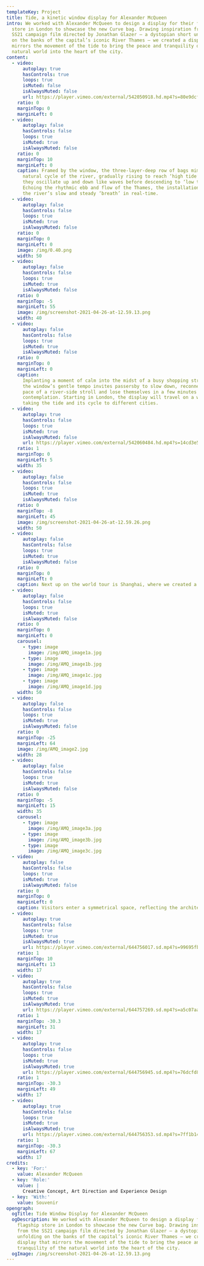 ```yaml
---
templateKey: Project
title: Tide, a kinetic window display for Alexander McQueen
intro: We worked with Alexander McQueen to design a display for their flagship
  store in London to showcase the new Curve bag. Drawing inspiration from the
  SS21 campaign film directed by Jonathan Glazer – a dystopian short unfolding
  on the banks of the capital’s iconic River Thames – we created a display that
  mirrors the movement of the tide to bring the peace and tranquility of the
  natural world into the heart of the city.
content:
  - video:
      autoplay: true
      hasControls: true
      loops: true
      isMuted: false
      isAlwaysMuted: false
      url: https://player.vimeo.com/external/542050918.hd.mp4?s=80e9dcf043bbb21ce05317813d8a34ced395789d&profile_id=175&download=1
    ratio: 0
    marginTop: 0
    marginLeft: 0
  - video:
      autoplay: false
      hasControls: false
      loops: true
      isMuted: true
      isAlwaysMuted: false
    ratio: 0
    marginTop: 10
    marginLeft: 0
    caption: Framed by the window, the three-layer-deep row of bags mimic the
      natural cycle of the river, gradually rising to reach ‘high tide’ where
      they oscillate up and down like waves before descending to ‘low tide’.
      Echoing the rhythmic ebb and flow of the Thames, the installation mediates
      the river’s slow and steady ‘breath’ in real-time.
  - video:
      autoplay: false
      hasControls: false
      loops: true
      isMuted: true
      isAlwaysMuted: false
    ratio: 0
    marginTop: 0
    marginLeft: 0
    image: /img/0.40.png
    width: 50
  - video:
      autoplay: false
      hasControls: false
      loops: true
      isMuted: true
      isAlwaysMuted: false
    ratio: 0
    marginTop: -5
    marginLeft: 55
    image: /img/screenshot-2021-04-26-at-12.59.13.png
    width: 40
  - video:
      autoplay: false
      hasControls: false
      loops: true
      isMuted: true
      isAlwaysMuted: false
    ratio: 0
    marginTop: 0
    marginLeft: 0
    caption:
      Implanting a moment of calm into the midst of a busy shopping street,
      the window’s gentle tempo invites passersby to slow down, reconnect to the
      pace of a river-side stroll and lose themselves in a few minutes of
      contemplation. Starting in London, the display will travel on a world tour
      taking the tide and its cycle to different cities.
  - video:
      autoplay: true
      hasControls: false
      loops: true
      isMuted: true
      isAlwaysMuted: false
      url: https://player.vimeo.com/external/542060484.hd.mp4?s=14cd3e54e848eb72f432d4df3c56e41830c22f45&profile_id=174&download=1
    ratio: 1
    marginTop: 0
    marginLeft: 5
    width: 35
  - video:
      autoplay: false
      hasControls: false
      loops: true
      isMuted: true
      isAlwaysMuted: false
    ratio: 0
    marginTop: -8
    marginLeft: 45
    image: /img/screenshot-2021-04-26-at-12.59.26.png
    width: 50
  - video:
      autoplay: false
      hasControls: false
      loops: true
      isMuted: true
      isAlwaysMuted: false
    ratio: 0
    marginTop: 0
    marginLeft: 0
    caption: Next up on the world tour is Shanghai, where we created a new environment for the Curve bag in the form of a pop-up store at the IAPM Atrium. This time it was a microscopic view of nature that informed our design of the space, set in motion by several life-size kaleidoscopic screens activated by the presence of each visitor.
  - video:
      autoplay: false
      hasControls: false
      loops: true
      isMuted: true
      isAlwaysMuted: false
    ratio: 0
    marginTop: 0
    marginLeft: 0
    carousel:
      - type: image
        image: /img/AMQ_image1a.jpg
      - type: image
        image: /img/AMQ_image1b.jpg
      - type: image
        image: /img/AMQ_image1c.jpg
      - type: image
        image: /img/AMQ_image1d.jpg
    width: 50
  - video:
      autoplay: false
      hasControls: false
      loops: true
      isMuted: true
      isAlwaysMuted: false
    ratio: 0
    marginTop: -25
    marginLeft: 64
    image: /img/AMQ_image2.jpg
    width: 28
  - video:
      autoplay: false
      hasControls: false
      loops: true
      isMuted: true
      isAlwaysMuted: false
    ratio: 0
    marginTop: -5
    marginLeft: 15
    width: 35
    carousel:
      - type: image
        image: /img/AMQ_image3a.jpg
      - type: image
        image: /img/AMQ_image3b.jpg
      - type: image
        image: /img/AMQ_image3c.jpg
  - video:
      autoplay: false
      hasControls: false
      loops: true
      isMuted: true
      isAlwaysMuted: false
    ratio: 0
    marginTop: 0
    marginLeft: 0
    caption: Visitors enter a symmetrical space, reflecting the architecture of a kaleidoscope. Drawing on a recurrent motif across Alexander McQueen's history – the butterfly – each of the five screens positioned throughout the space hosts an ever-evolving sequence of abstract natural patterns, taking their colour palette from the bag’s design. Inspired by the metamorphosis of a butterfly, the visuals shift and transform, delving further into the patterns the longer a visitor is present. Once they leave, the kaleidoscope slowly reverses to its original state, ready to restart its hypnotic life cycle the next time someone steps in front of the screen. Visitors are also invited to enter the kaleidoscope on their own screens via a face filter, taking a memory of the pop-up home with them or experiencing it from afar.
  - video:
      autoplay: true
      hasControls: false
      loops: true
      isMuted: true
      isAlwaysMuted: true
      url: https://player.vimeo.com/external/644756017.sd.mp4?s=99695fb4b8b523014206786e08266d745776c98b&profile_id=165
    ratio: 1
    marginTop: 10
    marginLeft: 13
    width: 17
  - video:
      autoplay: true
      hasControls: false
      loops: true
      isMuted: true
      isAlwaysMuted: true
      url: https://player.vimeo.com/external/644757269.sd.mp4?s=a5c07aa19a599b3f7f5a6d350063bebd8f02c7fc&profile_id=165
    ratio: 1
    marginTop: -30.3
    marginLeft: 31
    width: 17
  - video:
      autoplay: true
      hasControls: false
      loops: true
      isMuted: true
      isAlwaysMuted: true
      url: https://player.vimeo.com/external/644756945.sd.mp4?s=76dcfd8f1f7a1c784169cb025a6714c8990dd307&profile_id=165
    ratio: 1
    marginTop: -30.3
    marginLeft: 49
    width: 17
  - video:
      autoplay: true
      hasControls: false
      loops: true
      isMuted: true
      isAlwaysMuted: true
      url: https://player.vimeo.com/external/644756353.sd.mp4?s=7ff1b14b94a7ed11062669510608ed885908f2b7&profile_id=165
    ratio: 1
    marginTop: -30.3
    marginLeft: 67
    width: 17
credits:
  - key: 'For:'
    value: Alexander McQueen
  - key: 'Role:'
    value: |
      Creative Concept, Art Direction and Experience Design
  - key: 'With:'
    value: Souvenir
opengraph:
  ogTitle: Tide Window Display for Alexander McQueen
  ogDescription: We worked with Alexander McQueen to design a display for their
    flagship store in London to showcase the new Curve bag. Drawing inspiration
    from the SS21 campaign film directed by Jonathan Glazer – a dystopian short
    unfolding on the banks of the capital’s iconic River Thames – we created a
    display that mirrors the movement of the tide to bring the peace and
    tranquility of the natural world into the heart of the city.
  ogImage: /img/screenshot-2021-04-26-at-12.59.13.png
---
```

